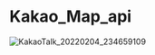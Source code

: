 # Kakao_Map_api
![KakaoTalk_20220204_234659109](https://user-images.githubusercontent.com/65546884/152549074-88d9ef95-a1f3-4d25-a963-ac97df0892a7.png)
